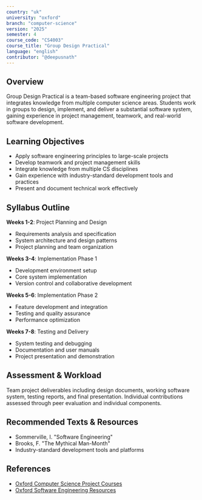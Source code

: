 ```yaml
---
country: "uk"
university: "oxford"
branch: "computer-science"
version: "2025"
semester: 4
course_code: "CS4003"
course_title: "Group Design Practical"
language: "english"
contributor: "@deepusnath"
---
```


## Overview

Group Design Practical is a team-based software engineering project that integrates knowledge from multiple computer science areas. Students work in groups to design, implement, and deliver a substantial software system, gaining experience in project management, teamwork, and real-world software development.

## Learning Objectives

- Apply software engineering principles to large-scale projects
- Develop teamwork and project management skills
- Integrate knowledge from multiple CS disciplines
- Gain experience with industry-standard development tools and practices
- Present and document technical work effectively

## Syllabus Outline

**Weeks 1-2**: Project Planning and Design
- Requirements analysis and specification
- System architecture and design patterns
- Project planning and team organization

**Weeks 3-4**: Implementation Phase 1
- Development environment setup
- Core system implementation
- Version control and collaborative development

**Weeks 5-6**: Implementation Phase 2
- Feature development and integration
- Testing and quality assurance
- Performance optimization

**Weeks 7-8**: Testing and Delivery
- System testing and debugging
- Documentation and user manuals
- Project presentation and demonstration

## Assessment & Workload

Team project deliverables including design documents, working software system, testing reports, and final presentation. Individual contributions assessed through peer evaluation and individual components.

## Recommended Texts & Resources

- Sommerville, I. "Software Engineering"
- Brooks, F. "The Mythical Man-Month"
- Industry-standard development tools and platforms

## References

- [Oxford Computer Science Project Courses](https://www.cs.ox.ac.uk/teaching/courses/)
- [Oxford Software Engineering Resources](https://www.cs.ox.ac.uk/students/course-handbook/)
